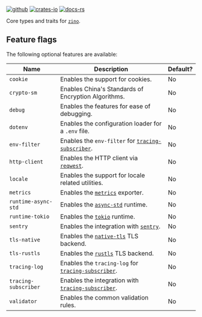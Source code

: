 [![github]](https://github.com/zino-rs/zino)
[![crates-io]](https://crates.io/crates/zino-core)
[![docs-rs]](https://docs.rs/zino-core)

[github]: https://img.shields.io/badge/github-8da0cb?labelColor=555555&logo=github
[crates-io]: https://img.shields.io/badge/crates.io-fc8d62?labelColor=555555&logo=rust
[docs-rs]: https://img.shields.io/badge/docs.rs-66c2a5?labelColor=555555&logo=docs.rs

Core types and traits for [`zino`].

## Feature flags

The following optional features are available:

| Name                 | Description                                            | Default? |
|----------------------|--------------------------------------------------------|----------|
| `cookie`             | Enables the support for cookies.                       | No       |
| `crypto-sm`          | Enables China's Standards of Encryption Algorithms.    | No       |
| `debug`              | Enables the features for ease of debugging.            | No       |
| `dotenv`             | Enables the configuration loader for a `.env` file.    | No       |
| `env-filter`         | Enables the `env-filter` for [`tracing-subscriber`].   | No       |
| `http-client`        | Enables the HTTP client via [`reqwest`].               | No       |
| `locale`             | Enables the support for locale related utilities.      | No       |
| `metrics`            | Enables the [`metrics`] exporter.                      | No       |
| `runtime-async-std`  | Enables the [`async-std`] runtime.                     | No       |
| `runtime-tokio`      | Enables the [`tokio`] runtime.                         | No       |
| `sentry`             | Enables the integration with [`sentry`].               | No       |
| `tls-native`         | Enables the [`native-tls`] TLS backend.                | No       |
| `tls-rustls`         | Enables the [`rustls`] TLS backend.                    | No       |
| `tracing-log`        | Enables the `tracing-log` for [`tracing-subscriber`].  | No       |
| `tracing-subscriber` | Enables the integration with [`tracing-subscriber`].   | No       |
| `validator`          | Enables the common validation rules.                   | No       |

[`zino`]: https://github.com/zino-rs/zino
[`tracing-subscriber`]: https://crates.io/crates/tracing-subscriber
[`reqwest`]: https://crates.io/crates/reqwest
[`metrics`]: https://crates.io/crates/metrics
[`async-std`]: https://crates.io/crates/async-std
[`tokio`]: https://crates.io/crates/tokio
[`native-tls`]: https://crates.io/crates/native-tls
[`rustls`]: https://crates.io/crates/rustls
[`sentry`]: https://crates.io/crates/sentry
